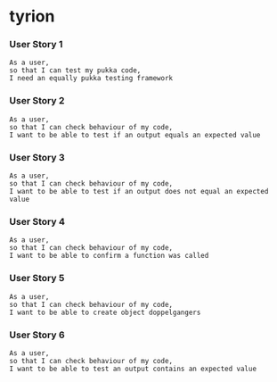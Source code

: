# tyrion

### User Story 1
```
As a user,
so that I can test my pukka code,
I need an equally pukka testing framework
```
### User Story 2
```
As a user,
so that I can check behaviour of my code,
I want to be able to test if an output equals an expected value
```
### User Story 3
```
As a user,
so that I can check behaviour of my code,
I want to be able to test if an output does not equal an expected value
```
### User Story 4
```
As a user,
so that I can check behaviour of my code,
I want to be able to confirm a function was called
```
### User Story 5
```
As a user,
so that I can check behaviour of my code,
I want to be able to create object doppelgangers
```
### User Story 6
```
As a user,
so that I can check behaviour of my code,
I want to be able to test an output contains an expected value
```